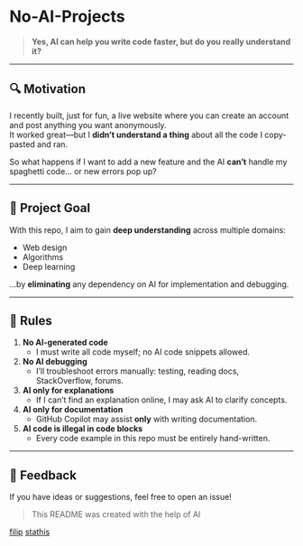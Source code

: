 # No-AI-Projects

> **Yes, AI can help you write code faster, but do you really understand it?**

---

## 🔍 Motivation

I recently built, just for fun, a live website where you can create an account and post anything you want anonymously.  
It worked great—but I **didn’t understand a thing** about all the code I copy-pasted and ran.

So what happens if I want to add a new feature and the AI **can’t** handle my spaghetti code… or new errors pop up?

---

## 🚀 Project Goal

With this repo, I aim to gain **deep understanding** across multiple domains:
- Web design
- Algorithms
- Deep learning

…by **eliminating** any dependency on AI for implementation and debugging.

---

## 📜 Rules

1. **No AI-generated code**  
   - I must write all code myself; no AI code snippets allowed.  
2. **No AI debugging**  
   - I’ll troubleshoot errors manually: testing, reading docs, StackOverflow, forums.  
3. **AI only for explanations**  
   - If I can’t find an explanation online, I may ask AI to clarify concepts.  
4. **AI only for documentation**  
   - GitHub Copilot may assist **only** with writing documentation.  
5. **AI code is illegal in code blocks**  
   - Every code example in this repo must be entirely hand-written.

---

## 💬 Feedback

If you have ideas or suggestions, feel free to open an issue!  


> This README was created with the help of AI



[filip](./filip)
[stathis](./stathis)
